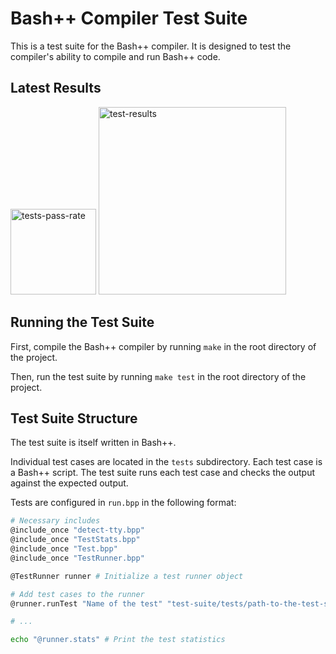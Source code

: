 # Bash++ Compiler Test Suite

This is a test suite for the Bash++ compiler. It is designed to test the compiler's ability to compile and run Bash++ code.

## Latest Results

<img src="https://vp.rail5.org/bpp/badge.svg?nocache" title="" alt="tests-pass-rate" width="137">


<img src="https://vp.rail5.org/bpp/test-results.svg?nocache" title="" alt="test-results" width="300">

## Running the Test Suite

First, compile the Bash++ compiler by running `make` in the root directory of the project.

Then, run the test suite by running `make test` in the root directory of the project.

## Test Suite Structure

The test suite is itself written in Bash++.

Individual test cases are located in the `tests` subdirectory. Each test case is a Bash++ script. The test suite runs each test case and checks the output against the expected output.

Tests are configured in `run.bpp` in the following format:

```bash
# Necessary includes
@include_once "detect-tty.bpp"
@include_once "TestStats.bpp"
@include_once "Test.bpp"
@include_once "TestRunner.bpp"

@TestRunner runner # Initialize a test runner object

# Add test cases to the runner
@runner.runTest "Name of the test" "test-suite/tests/path-to-the-test-script.bpp" "Expected output"

# ...

echo "@runner.stats" # Print the test statistics
```
